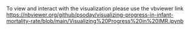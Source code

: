 To view and interact with the visualization please use the vbviewer link https://nbviewer.org/github/psoday/visualizing-progress-in-infant-mortality-rate/blob/main/Visualizing%20Progress%20in%20IMR.ipynb
